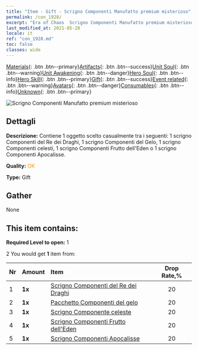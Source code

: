 ```yaml
---
title: "Item - Gift - Scrigno Componenti Manufatto premium misterioso"
permalink: /con_1928/
excerpt: "Era of Chaos  Scrigno Componenti Manufatto premium misterioso"
last_modified_at: 2021-05-28
locale: it
ref: "con_1928.md"
toc: false
classes: wide
---
```

 [Materials](/ItemsIT/){: .btn .btn--primary}[Artifacts](/ItemsIT/Artifacts/){: .btn .btn--success}[Unit Soul](/ItemsIT/UnitSoul/){: .btn .btn--warning}[Unit Awakening](/ItemsIT/UnitAwakening/){: .btn .btn--danger}[Hero Soul](/ItemsIT/HeroSoul/){: .btn .btn--info}[Hero Skill](/ItemsIT/HeroSkill/){: .btn .btn--primary}[Gift](/ItemsIT/Gift/){: .btn .btn--success}[Event related](/ItemsIT/Events/){: .btn .btn--warning}[Avatars](/ItemsIT/Avatars/){: .btn .btn--danger}[Consumables](/ItemsIT/Consumables/){: .btn .btn--info}[Unknown](/ItemsIT/Unknown/){: .btn .btn--primary}

 ![Scrigno Componenti Manufatto premium misterioso](/images/t/i_907551.png)

## Dettagli
 **Descrizione:** Contiene 1 oggetto scelto casualmente tra i seguenti: 1 scrigno Componenti del Re dei Draghi, 1 scrigno Componenti del Gelo, 1 scrigno Componenti celesti, 1 scrigno Componenti Frutto dell'Eden o 1 scrigno Componenti Apocalisse.

 **Quality:** <span style="color: #FF8C00">OK</span>

 **Type:** Gift

## Gather

  None

## This item contains:

 **Required Level to open:** 1

 2 You would get **1** item  from:

  | Nr | Amount |     Item    | Drop Rate,% |
  |:---|:-------|:------------|:---------:|
  | 1 |  **1x** | [Scrigno Componenti del Re dei Draghi](/ItemsIT/con_1348/) | 20 | 
  | 2 |  **1x** | [Pacchetto Componenti del gelo](/ItemsIT/con_1352/) | 20 | 
  | 3 |  **1x** | [Scrigno Componente celeste](/ItemsIT/con_1354/) | 20 | 
  | 4 |  **1x** | [Scrigno Componenti Frutto dell'Eden](/ItemsIT/con_1864/) | 20 | 
  | 5 |  **1x** | [Scrigno Componenti Apocalisse](/ItemsIT/con_1360/) | 20 | 
